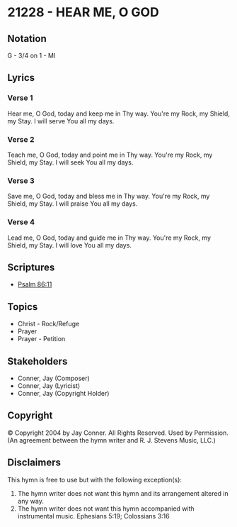 # 21228 - HEAR ME, O GOD

## Notation

G - 3/4 on 1 - MI

## Lyrics

### Verse 1

Hear me, O God, today and keep me in Thy way. You're my Rock, my Shield, my Stay. I will serve You all my days.

### Verse 2

Teach me, O God, today and point me in Thy way. You're my Rock, my Shield, my Stay. I will seek You all my days.

### Verse 3

Save me, O God, today and bless me in Thy way. You're my Rock, my Shield, my Stay. I will praise You all my days.

### Verse 4

Lead me, O God, today and guide me in Thy way. You're my Rock, my Shield, my Stay. I will love You all my days.


## Scriptures

- [Psalm 86:11](https://www.biblegateway.com/passage/?search=Psalm%2086%3A11)

## Topics

- Christ - Rock/Refuge
- Prayer
- Prayer - Petition

## Stakeholders

- Conner, Jay (Composer)
- Conner, Jay (Lyricist)
- Conner, Jay (Copyright Holder)

## Copyright

© Copyright 2004 by Jay Conner. All Rights Reserved. Used by Permission.
(An agreement between the hymn writer and R. J. Stevens Music, LLC.)

## Disclaimers

This hymn is free to use but with the following exception(s):
1. The hymn writer does not want this hymn and its arrangement altered in any way.
2. The hymn writer does not want this hymn accompanied with instrumental music.
Ephesians 5:19; Colossians 3:16

